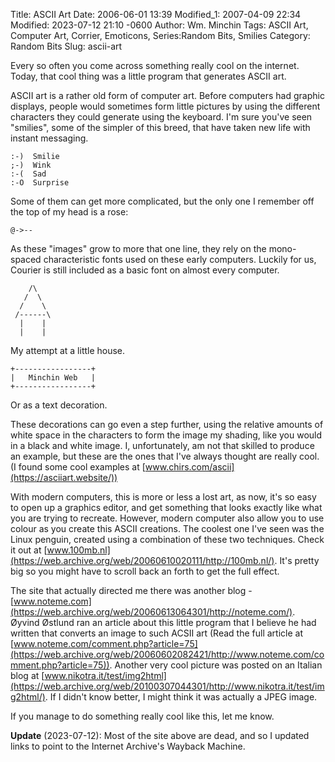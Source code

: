 Title: ASCII Art
Date: 2006-06-01 13:39
Modified_1: 2007-04-09 22:34
Modified: 2023-07-12 21:10 -0600
Author: Wm. Minchin
Tags: ASCII Art, Computer Art, Corrier, Emoticons, Series:Random Bits, Smilies
Category: Random Bits
Slug: ascii-art

Every so often you come across something really cool on the internet. Today,
that cool thing was a little program that generates ASCII art.

ASCII art is a rather old form of computer art. Before computers had graphic
displays, people would sometimes form little pictures by using the different
characters they could generate using the keyboard. I'm sure you've seen
"smilies", some of the simpler of this breed, that have
taken new life with instant messaging.

```text
:-)  Smilie
;-)  Wink
:-(  Sad
:-O  Surprise
```

Some of them can get more complicated, but the only one I remember off the top
of my head is a rose:

```text
@->--
```

As these "images" grow to more that one line, they rely on the mono-spaced
characteristic fonts used on these early computers. Luckily for us, Courier is
still included as a basic font on almost every computer.

```text
    /\
   /  \
  /    \
 /------\
  |    |
  |    |
```

My attempt at a little house.

```text
+-----------------+
|   Minchin Web   |
+-----------------+
```

Or as a text decoration.

These decorations can go even a step further, using the relative amounts of
white space in the characters to form the image my shading, like you would in a
black and white image. I, unfortunately, am not that skilled to produce an
example, but these are the ones that I've always thought are really cool. (I
found some cool examples at [www.chirs.com/ascii](https://asciiart.website/))

With modern computers, this is more or less a lost art, as now, it's so easy to
open up a graphics editor, and get something that looks exactly like what you
are trying to recreate. However, modern computer also allow you to use colour
as you create this ASCII creations. The coolest one I've seen was the Linux
penguin, created using a combination of these two techniques. Check it out at
[www.100mb.nl](https://web.archive.org/web/20060610020111/http://100mb.nl/). It's pretty big so you might have to
scroll back an forth to get the full effect.

The site that actually directed me there was another blog -
[www.noteme.com](https://web.archive.org/web/20060613064301/http://noteme.com/). Øyvind Østlund ran an article about
this little program that I believe he had written that converts an image to
such ACSII art (Read the full article at
[www.noteme.com/comment.php?article=75](https://web.archive.org/web/20060602082421/http://www.noteme.com/comment.php?article=75)). Another very cool picture was
posted on an Italian blog at
[www.nikotra.it/test/img2html](https://web.archive.org/web/20100307044301/http://www.nikotra.it/test/img2html/). If I
didn't know better, I might think it was actually a JPEG image.

If you manage to do something really cool like this, let me know.

**Update** (2023-07-12): Most of the site above are dead, and so I updated
links to point to the Internet Archive's Wayback Machine.
